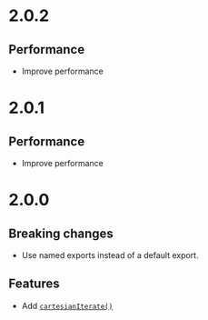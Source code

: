 # 2.0.2

## Performance

- Improve performance

# 2.0.1

## Performance

- Improve performance

# 2.0.0

## Breaking changes

- Use named exports instead of a default export.

## Features

- Add
  [`cartesianIterate()`](https://github.com/ehmicky/fast-cartesian#cartesianiterateinputs)
